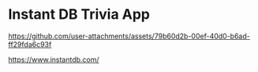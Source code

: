 # Instant DB Trivia App

https://github.com/user-attachments/assets/79b60d2b-00ef-40d0-b6ad-ff29fda6c93f

https://www.instantdb.com/
